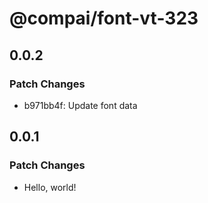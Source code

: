 # @compai/font-vt-323

## 0.0.2

### Patch Changes

- b971bb4f: Update font data

## 0.0.1

### Patch Changes

- Hello, world!
